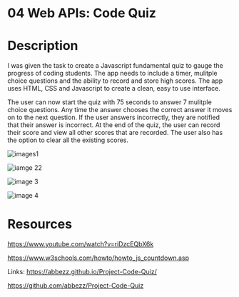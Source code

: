 # 04 Web APIs: Code Quiz
 # Description
I was given the task to create a Javascript fundamental quiz to gauge the progress of coding students. The app needs to include a timer, mulitple choice questions and the ability to record and store high scores. The app uses HTML, CSS and Javascript to create a clean, easy to use interface.

The user can now start the quiz with 75 seconds to answer 7 mulitple choice questions. Any time the answer chooses the correct answer it moves on to the next question. If the user answers incorrectly, they are notified that their answer is incorrect. At the end of the quiz, the user can record their score and view all other scores that are recorded. The user also has the option to clear all the existing scores.


![images1](https://user-images.githubusercontent.com/94430401/149682158-86d17317-059a-4085-826d-5e9f824b2094.png) 

![iamge 22](https://user-images.githubusercontent.com/94430401/149682161-319c653f-5815-403b-a900-5e8f534d9701.png)

![image 3](https://user-images.githubusercontent.com/94430401/149682164-f5140f3d-eb0e-43f0-883c-0b26a8cfe732.png)

![image 4](https://user-images.githubusercontent.com/94430401/149682165-487236f8-5e68-40b1-923f-98bf845df957.png)

# Resources

https://www.youtube.com/watch?v=riDzcEQbX6k

https://www.w3schools.com/howto/howto_js_countdown.asp



Links: https://abbezz.github.io/Project-Code-Quiz/

https://github.com/abbezz/Project-Code-Quiz
